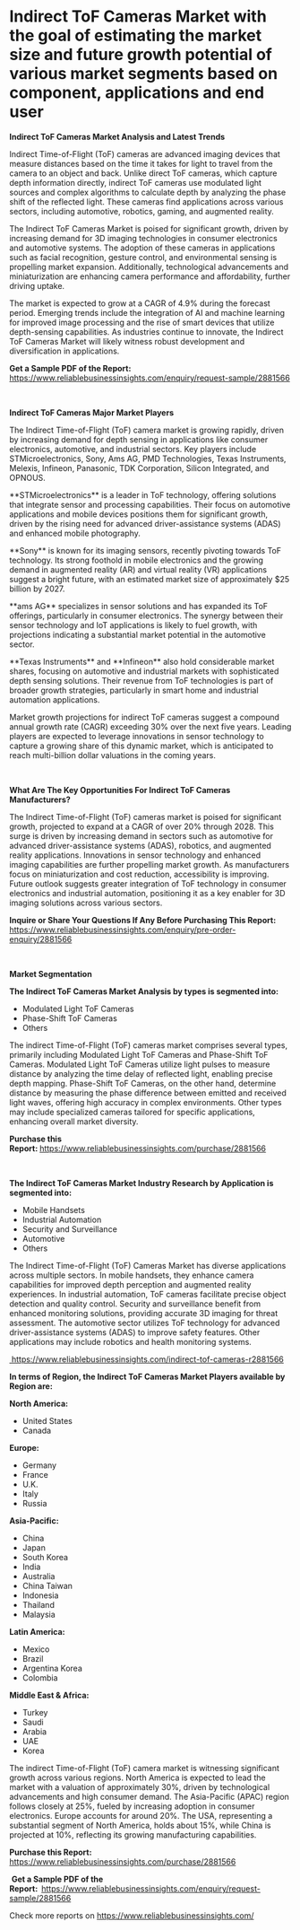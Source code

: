 <p><h1>Indirect ToF Cameras Market with the goal of estimating the market size and future growth potential of various market segments based on component, applications and end user</h1></p><p><strong>Indirect ToF Cameras Market Analysis and Latest Trends</strong></p>
<p><p>Indirect Time-of-Flight (ToF) cameras are advanced imaging devices that measure distances based on the time it takes for light to travel from the camera to an object and back. Unlike direct ToF cameras, which capture depth information directly, indirect ToF cameras use modulated light sources and complex algorithms to calculate depth by analyzing the phase shift of the reflected light. These cameras find applications across various sectors, including automotive, robotics, gaming, and augmented reality.</p><p>The Indirect ToF Cameras Market is poised for significant growth, driven by increasing demand for 3D imaging technologies in consumer electronics and automotive systems. The adoption of these cameras in applications such as facial recognition, gesture control, and environmental sensing is propelling market expansion. Additionally, technological advancements and miniaturization are enhancing camera performance and affordability, further driving uptake.</p><p>The market is expected to grow at a CAGR of 4.9% during the forecast period. Emerging trends include the integration of AI and machine learning for improved image processing and the rise of smart devices that utilize depth-sensing capabilities. As industries continue to innovate, the Indirect ToF Cameras Market will likely witness robust development and diversification in applications.</p></p>
<p><strong>Get a Sample PDF of the Report:&nbsp;</strong> <a href="https://www.reliablebusinessinsights.com/enquiry/request-sample/2881566?utm_campaign=2296&utm_medium=2&utm_source=Github&utm_content=ia&utm_term=12032025&utm_id=indirect-tof-cameras">https://www.reliablebusinessinsights.com/enquiry/request-sample/2881566</a></p>
<p>&nbsp;</p>
<p><strong>Indirect ToF Cameras Major Market Players</strong></p>
<p><p>The Indirect Time-of-Flight (ToF) camera market is growing rapidly, driven by increasing demand for depth sensing in applications like consumer electronics, automotive, and industrial sectors. Key players include STMicroelectronics, Sony, Ams AG, PMD Technologies, Texas Instruments, Melexis, Infineon, Panasonic, TDK Corporation, Silicon Integrated, and OPNOUS.</p><p>**STMicroelectronics** is a leader in ToF technology, offering solutions that integrate sensor and processing capabilities. Their focus on automotive applications and mobile devices positions them for significant growth, driven by the rising need for advanced driver-assistance systems (ADAS) and enhanced mobile photography.</p><p>**Sony** is known for its imaging sensors, recently pivoting towards ToF technology. Its strong foothold in mobile electronics and the growing demand in augmented reality (AR) and virtual reality (VR) applications suggest a bright future, with an estimated market size of approximately $25 billion by 2027.</p><p>**ams AG** specializes in sensor solutions and has expanded its ToF offerings, particularly in consumer electronics. The synergy between their sensor technology and IoT applications is likely to fuel growth, with projections indicating a substantial market potential in the automotive sector.</p><p>**Texas Instruments** and **Infineon** also hold considerable market shares, focusing on automotive and industrial markets with sophisticated depth sensing solutions. Their revenue from ToF technologies is part of broader growth strategies, particularly in smart home and industrial automation applications.</p><p>Market growth projections for indirect ToF cameras suggest a compound annual growth rate (CAGR) exceeding 30% over the next five years. Leading players are expected to leverage innovations in sensor technology to capture a growing share of this dynamic market, which is anticipated to reach multi-billion dollar valuations in the coming years.</p></p>
<p>&nbsp;</p>
<p><strong>What Are The Key Opportunities For Indirect ToF Cameras Manufacturers?</strong></p>
<p><p>The Indirect Time-of-Flight (ToF) cameras market is poised for significant growth, projected to expand at a CAGR of over 20% through 2028. This surge is driven by increasing demand in sectors such as automotive for advanced driver-assistance systems (ADAS), robotics, and augmented reality applications. Innovations in sensor technology and enhanced imaging capabilities are further propelling market growth. As manufacturers focus on miniaturization and cost reduction, accessibility is improving. Future outlook suggests greater integration of ToF technology in consumer electronics and industrial automation, positioning it as a key enabler for 3D imaging solutions across various sectors.</p></p>
<p><strong>Inquire or Share Your Questions If Any Before Purchasing This Report:</strong> <a href="https://www.reliablebusinessinsights.com/enquiry/pre-order-enquiry/2881566?utm_campaign=2296&utm_medium=2&utm_source=Github&utm_content=ia&utm_term=12032025&utm_id=indirect-tof-cameras">https://www.reliablebusinessinsights.com/enquiry/pre-order-enquiry/2881566</a></p>
<p>&nbsp;</p>
<p><strong>Market Segmentation</strong></p>
<p><strong>The Indirect ToF Cameras Market Analysis by types is segmented into:</strong></p>
<p><ul><li>Modulated Light ToF Cameras</li><li>Phase-Shift ToF Cameras</li><li>Others</li></ul></p>
<p><p>The indirect Time-of-Flight (ToF) cameras market comprises several types, primarily including Modulated Light ToF Cameras and Phase-Shift ToF Cameras. Modulated Light ToF Cameras utilize light pulses to measure distance by analyzing the time delay of reflected light, enabling precise depth mapping. Phase-Shift ToF Cameras, on the other hand, determine distance by measuring the phase difference between emitted and received light waves, offering high accuracy in complex environments. Other types may include specialized cameras tailored for specific applications, enhancing overall market diversity.</p></p>
<p><strong>Purchase this Report:&nbsp;</strong><a href="https://www.reliablebusinessinsights.com/purchase/2881566?utm_campaign=2296&utm_medium=2&utm_source=Github&utm_content=ia&utm_term=12032025&utm_id=indirect-tof-cameras">https://www.reliablebusinessinsights.com/purchase/2881566</a></p>
<p>&nbsp;</p>
<p><strong>The Indirect ToF Cameras Market Industry Research by Application is segmented into:</strong></p>
<p><ul><li>Mobile Handsets</li><li>Industrial Automation</li><li>Security and Surveillance</li><li>Automotive</li><li>Others</li></ul></p>
<p><p>The Indirect Time-of-Flight (ToF) Cameras Market has diverse applications across multiple sectors. In mobile handsets, they enhance camera capabilities for improved depth perception and augmented reality experiences. In industrial automation, ToF cameras facilitate precise object detection and quality control. Security and surveillance benefit from enhanced monitoring solutions, providing accurate 3D imaging for threat assessment. The automotive sector utilizes ToF technology for advanced driver-assistance systems (ADAS) to improve safety features. Other applications may include robotics and health monitoring systems.</p></p>
<p><a href="https://www.reliablebusinessinsights.com/indirect-tof-cameras-r2881566?utm_campaign=2296&utm_medium=2&utm_source=Github&utm_content=ia&utm_term=12032025&utm_id=indirect-tof-cameras">&nbsp;https://www.reliablebusinessinsights.com/indirect-tof-cameras-r2881566</a></p>
<p><strong>In terms of Region, the Indirect ToF Cameras Market Players available by Region are:</strong></p>
<p>
    <p> <strong> North America: </strong>
        <ul>
            <li>United States</li>
            <li>Canada</li>
        </ul>
        </p> 
    <p> <strong> Europe: </strong>
        <ul>
            <li>Germany</li>
            <li>France</li>
            <li>U.K.</li>
            <li>Italy</li>
            <li>Russia</li>
        </ul>
        </p> 
    <p> <strong> Asia-Pacific: </strong>
        <ul>
            <li>China</li>
            <li>Japan</li>
            <li>South Korea</li>
            <li>India</li>
            <li>Australia</li>
            <li>China Taiwan</li>
            <li>Indonesia</li>
            <li>Thailand</li>
            <li>Malaysia</li>
        </ul>
        </p> 
    <p> <strong> Latin America: </strong>
        <ul>
            <li>Mexico</li>
            <li>Brazil</li>
            <li>Argentina Korea</li>
            <li>Colombia</li>
        </ul>
        </p> 
    <p> <strong> Middle East & Africa: </strong>
        <ul>
            <li>Turkey</li>
            <li>Saudi</li>
            <li>Arabia</li>
            <li>UAE</li>
            <li>Korea</li>
        </ul>
    </p>
    </p>
<p><p>The indirect Time-of-Flight (ToF) camera market is witnessing significant growth across various regions. North America is expected to lead the market with a valuation of approximately 30%, driven by technological advancements and high consumer demand. The Asia-Pacific (APAC) region follows closely at 25%, fueled by increasing adoption in consumer electronics. Europe accounts for around 20%. The USA, representing a substantial segment of North America, holds about 15%, while China is projected at 10%, reflecting its growing manufacturing capabilities.</p></p>
<p><strong>Purchase this Report: </strong><a href="https://www.reliablebusinessinsights.com/purchase/2881566?utm_campaign=2296&utm_medium=2&utm_source=Github&utm_content=ia&utm_term=12032025&utm_id=indirect-tof-cameras">https://www.reliablebusinessinsights.com/purchase/2881566</a></p>
<p>&nbsp;<strong>Get a Sample PDF of the Report:&nbsp;&nbsp;</strong><a href="https://www.reliablebusinessinsights.com/enquiry/request-sample/2881566?utm_campaign=2296&utm_medium=2&utm_source=Github&utm_content=ia&utm_term=12032025&utm_id=indirect-tof-cameras">https://www.reliablebusinessinsights.com/enquiry/request-sample/2881566</a></p>
<p><strong></strong></p>
<p>Check more reports on <a href="https://www.reliablebusinessinsights.com/?utm_campaign=2296&utm_medium=2&utm_source=Github&utm_content=ia&utm_term=12032025&utm_id=indirect-tof-cameras">https://www.reliablebusinessinsights.com/</a></p>